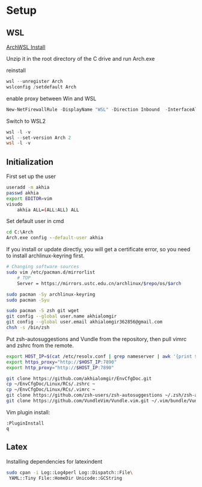 # Setup

## WSL

[ArchWSL Install](https://github.com/yuk7/ArchWSL/releases)

Unzip it in the root directory of the C drive and run Arch.exe

reinstall

```PowerShell
wsl --unregister Arch
wslconfig /setdefault Arch
```

enable proxy between Win and WSL

```PowerShell
New-NetFirewallRule -DisplayName "WSL" -Direction Inbound  -InterfaceAlias "vEthernet (WSL)"  -Action Allow
```

Switch to WSL2

```PowerShell
wsl -l -v
wsl --set-version Arch 2
wsl -l -v
```

## Initialization

First set up the user

```sh
useradd -m akhia
passwd akhia
export EDITOR=vim
visudo
    akhia ALL=(ALL:ALL) ALL
```

Set default user in cmd

```cmd
cd C:\Arch
Arch.exe config --default-user akhia
```

If you install or update directly, you will get a certificate error, so you need to install archlinux-keyring first.

```sh
# Changing software sources
sudo vim /etc/pacman.d/mirrorlist
    # TOP
    Server = https://mirrors.ustc.edu.cn/archlinux/$repo/os/$arch

sudo pacman -Sy archlinux-keyring
sudo pacman -Syu

sudo pacman -S zsh git wget
git config --global user.name akhialomgir
git config --global user.email akhialomgir362856@gmail.com
chsh -s /bin/zsh
```

Put zsh-autosuggestions and Vundle from the repository, then pull vimrc and zshrc from the remote.

```sh
export HOST_IP=$(cat /etc/resolv.conf | grep nameserver | awk '{print $2; exit;}')
export https_proxy="http://$HOST_IP:7890"
export http_proxy="http://$HOST_IP:7890"

git clone https://github.com/akhialomgir/EnvCfgDoc.git
cp ~/EnvCfgDoc/Linux/RCs/.zshrc ~
cp ~/EnvCfgDoc/Linux/RCs/.vimrc ~
git clone https://github.com/zsh-users/zsh-autosuggestions ~/.zsh/zsh-autosuggestions
git clone https://github.com/VundleVim/Vundle.vim.git ~/.vim/bundle/Vundle.vim
```

Vim plugin install:

```vim
:PluginInstall
q
```

## Latex

Installing dependencies for latexindent

```sh
sudo cpan -i Log::Log4perl Log::Dispatch::File\
 YAML::Tiny File::HomeDir Unicode::GCString
```
